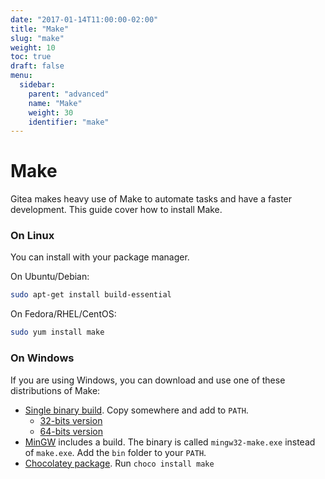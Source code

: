 ```yaml
---
date: "2017-01-14T11:00:00-02:00"
title: "Make"
slug: "make"
weight: 10
toc: true
draft: false
menu:
  sidebar:
    parent: "advanced"
    name: "Make"
    weight: 30
    identifier: "make"
---
```


# Make

Gitea makes heavy use of Make to automate tasks and have a faster development. This guide cover how to install Make.

### On Linux

You can install with your package manager. 

On Ubuntu/Debian:

```bash
sudo apt-get install build-essential
```

On Fedora/RHEL/CentOS:

```bash
sudo yum install make
```

### On Windows

If you are using Windows, you can download and use one of these distributions of Make:

- [Single binary build](http://www.equation.com/servlet/equation.cmd?fa=make). Copy somewhere and add to `PATH`.
  - [32-bits version](ftp://ftp.equation.com/make/32/make.exe)
  - [64-bits version](ftp://ftp.equation.com/make/64/make.exe)
- [MinGW](http://www.mingw.org/) includes a build. The binary is called `mingw32-make.exe` instead of `make.exe`. Add the `bin` folder to your `PATH`.
- [Chocolatey package](https://chocolatey.org/packages/make). Run `choco install make`
